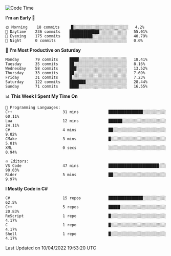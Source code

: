 <!--START_SECTION:waka-->
![Code Time](http://img.shields.io/badge/Code%20Time-766%20hrs%2051%20mins-blue)

**I'm an Early 🐤** 

```text
🌞 Morning    18 commits     █░░░░░░░░░░░░░░░░░░░░░░░░   4.2% 
🌆 Daytime    236 commits    █████████████░░░░░░░░░░░░   55.01% 
🌃 Evening    175 commits    ██████████░░░░░░░░░░░░░░░   40.79% 
🌙 Night      0 commits      ░░░░░░░░░░░░░░░░░░░░░░░░░   0.0%

```
📅 **I'm Most Productive on Saturday** 

```text
Monday       79 commits     ████░░░░░░░░░░░░░░░░░░░░░   18.41% 
Tuesday      35 commits     ██░░░░░░░░░░░░░░░░░░░░░░░   8.16% 
Wednesday    58 commits     ███░░░░░░░░░░░░░░░░░░░░░░   13.52% 
Thursday     33 commits     ██░░░░░░░░░░░░░░░░░░░░░░░   7.69% 
Friday       31 commits     █░░░░░░░░░░░░░░░░░░░░░░░░   7.23% 
Saturday     122 commits    ███████░░░░░░░░░░░░░░░░░░   28.44% 
Sunday       71 commits     ████░░░░░░░░░░░░░░░░░░░░░   16.55%

```


📊 **This Week I Spent My Time On** 

```text
💬 Programming Languages: 
C++                      31 mins             ███████████████░░░░░░░░░░   60.11% 
Lua                      12 mins             ██████░░░░░░░░░░░░░░░░░░░   24.11% 
C#                       4 mins              ██░░░░░░░░░░░░░░░░░░░░░░░   9.02% 
CMake                    3 mins              █░░░░░░░░░░░░░░░░░░░░░░░░   5.81% 
XML                      0 secs              ░░░░░░░░░░░░░░░░░░░░░░░░░   0.94%

🔥 Editors: 
VS Code                  47 mins             ██████████████████████░░░   90.03% 
Rider                    5 mins              ██░░░░░░░░░░░░░░░░░░░░░░░   9.97%

```

**I Mostly Code in C#** 

```text
C#                       15 repos            ███████████████░░░░░░░░░░   62.5% 
C++                      5 repos             █████░░░░░░░░░░░░░░░░░░░░   20.83% 
ReScript                 1 repo              █░░░░░░░░░░░░░░░░░░░░░░░░   4.17% 
C                        1 repo              █░░░░░░░░░░░░░░░░░░░░░░░░   4.17% 
Shell                    1 repo              █░░░░░░░░░░░░░░░░░░░░░░░░   4.17%

```



 Last Updated on 10/04/2022 19:53:20 UTC
<!--END_SECTION:waka-->
